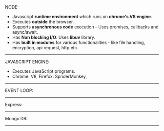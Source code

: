 NODE:

- Javascript **runtime environment** which runs on **chrome's V8 engine**.
- Executes **outside** the browser.
- Supports **asynchronous code** execution - Uses promises, callbacks and async/await.
- Has **Non blocking I/O**: Uses **libuv** library.
- Has **built in modules** for various functionalities - like file handling, encryption, api request, http etc.

---

JAVASCRIPT ENGINE:

- Executes JavaScript programs.
- Chrome: V8, Firefox: SpriderMonkey,

---

EVENT LOOP:

---

Express:

---

Mongo DB:

---
